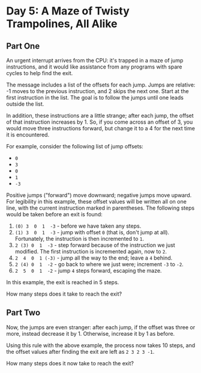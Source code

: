 # Day 5: A Maze of Twisty Trampolines, All Alike
## Part One

An urgent interrupt arrives from the CPU: it's trapped in a maze of jump instructions, and it would like assistance from any programs with spare cycles to help find the exit.

The message includes a list of the offsets for each jump. Jumps are relative: -1 moves to the previous instruction, and 2 skips the next one. Start at the first instruction in the list. The goal is to follow the jumps until one leads outside the list.

In addition, these instructions are a little strange; after each jump, the offset of that instruction increases by 1. So, if you come across an offset of 3, you would move three instructions forward, but change it to a 4 for the next time it is encountered.

For example, consider the following list of jump offsets:

* `0`
* `3`
* `0`
* `1`
* `-3`

Positive jumps ("forward") move downward; negative jumps move upward. For legibility in this example, these offset values will be written all on one line, with the current instruction marked in parentheses. The following steps would be taken before an exit is found:

1. `(0) 3  0  1  -3`  - before we have taken any steps.
2. `(1) 3  0  1  -3`  - jump with offset `0` (that is, don't jump at all). Fortunately, the instruction is then incremented to `1`.
3. `2 (3) 0  1  -3`  - step forward because of the instruction we just modified. The first instruction is incremented again, now to `2`.
4. `2  4  0  1 (-3)` - jump all the way to the end; leave a `4` behind.
5. `2 (4) 0  1  -2`  - go back to where we just were; increment `-3` to `-2`.
6. `2  5  0  1  -2`  - jump `4` steps forward, escaping the maze.

In this example, the exit is reached in 5 steps.

How many steps does it take to reach the exit?

## Part Two

Now, the jumps are even stranger: after each jump, if the offset was three or more, instead decrease it by 1. Otherwise, increase it by 1 as before.

Using this rule with the above example, the process now takes 10 steps, and the offset values after finding the exit are left as `2 3 2 3 -1`.

How many steps does it now take to reach the exit?

